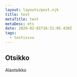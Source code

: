 ```yaml
---
layout: layouts/post.njk
title: test
metaTitle: test
metaDesc: ets
date: 2020-02-01T16:51:05.430Z
tags:
  - testisivu
---
```

## Otsikko

Alaotsikko
